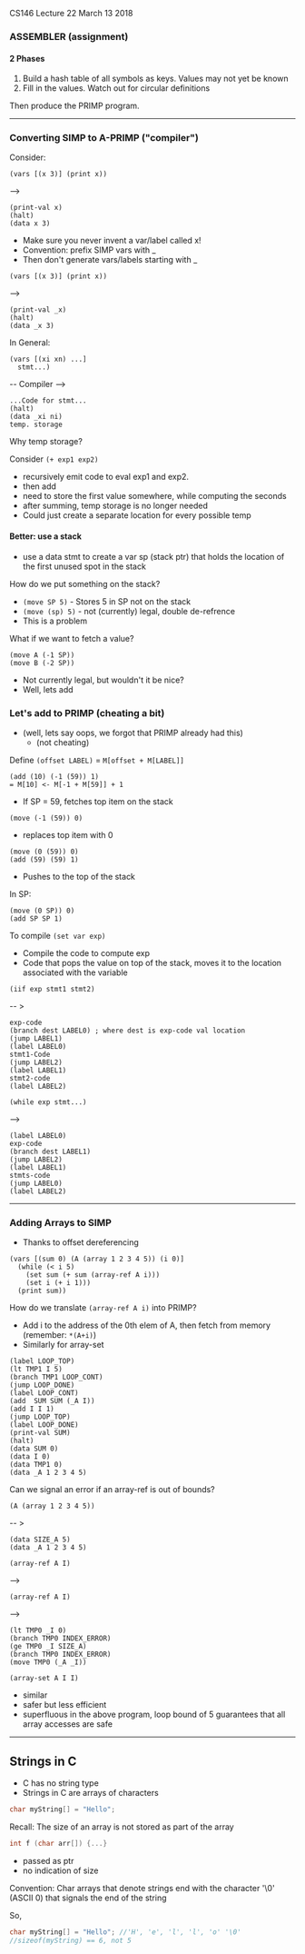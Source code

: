 CS146 Lecture 22 March 13 2018

### ASSEMBLER (assignment)
#### 2 Phases
1. Build a hash table of all symbols as keys. Values may not yet be known
2. Fill in the values. Watch out for circular definitions

Then produce the PRIMP program.

---

### Converting SIMP to A-PRIMP ("compiler")

Consider:
```
(vars [(x 3)] (print x))
```
-->
```
(print-val x)
(halt)
(data x 3)
```
- Make sure you never invent a var/label called x!
- Convention: prefix SIMP vars with _
- Then don't generate vars/labels starting with _

```
(vars [(x 3)] (print x))
```
-->
```
(print-val _x)
(halt)
(data _x 3)
```
In General:
```
(vars [(xi xn) ...]
  stmt...)
```
-- Compiler -->
```
...Code for stmt...
(halt)
(data _xi ni)
temp. storage
```
Why temp storage?

Consider ```(+ exp1 exp2)```
- recursively emit code to eval exp1 and exp2.
- then add
- need to store the first value somewhere, while computing the seconds
- after summing, temp storage is no longer needed
- Could just create a separate location for every possible temp

#### Better: use a stack
- use a data stmt to create a var sp (stack ptr) that holds the location of the first unused spot in the stack

How do we put something on the stack?
- ```(move SP 5)``` - Stores 5 in SP not on the stack
- ```(move (sp) 5)``` - not (currently) legal, double de-refrence
- This is a problem

What if we want to fetch a value?
```
(move A (-1 SP))
(move B (-2 SP))
```
- Not currently legal, but wouldn't it be nice?
- Well, lets add

### Let's add to PRIMP (cheating a bit)
- (well, lets say oops, we forgot that PRIMP already had this)
  - (not cheating)

Define ```(offset LABEL)``` = ```M[offset + M[LABEL]]```
```
(add (10) (-1 (59)) 1)
= M[10] <- M[-1 + M[59]] + 1
```
- If SP = 59, fetches top item on the stack

```
(move (-1 (59)) 0)
```
- replaces top item with 0

```
(move (0 (59)) 0)
(add (59) (59) 1)
```
- Pushes to the top of the stack

In SP:
```
(move (0 SP)) 0)
(add SP SP 1)
```

To compile ```(set var exp)```
- Compile the code to compute exp
- Code that pops the value on top of the stack, moves it to the location associated with the variable

```
(iif exp stmt1 stmt2)
```
-- >
```
exp-code
(branch dest LABEL0) ; where dest is exp-code val location
(jump LABEL1)
(label LABEL0)
stmt1-Code
(jump LABEL2)
(label LABEL1)
stmt2-code
(label LABEL2)
```

```
(while exp stmt...)
```
-->
```
(label LABEL0)
exp-code
(branch dest LABEL1)
(jump LABEL2)
(label LABEL1)
stmts-code
(jump LABEL0)
(label LABEL2)
```

---

### Adding Arrays to SIMP
- Thanks to offset dereferencing

```
(vars [(sum 0) (A (array 1 2 3 4 5)) (i 0)]
  (while (< i 5)
    (set sum (+ sum (array-ref A i)))
    (set i (+ i 1)))
  (print sum))
```
How do we translate ```(array-ref A i)``` into PRIMP?
- Add i to the address of the 0th elem of A, then fetch from memory (remember: ```*(A+i)```)
- Similarly for array-set

```
(label LOOP_TOP)
(lt TMP1 I 5)
(branch TMP1 LOOP_CONT)
(jump LOOP_DONE)
(label LOOP_CONT)
(add  SUM SUM (_A I))
(add I I 1)
(jump LOOP_TOP)
(label LOOP_DONE)
(print-val SUM)
(halt)
(data SUM 0)
(data I 0)
(data TMP1 0)
(data _A 1 2 3 4 5)
```
Can we signal an error if an array-ref is out of bounds?
```
(A (array 1 2 3 4 5))
```
-- >
```
(data SIZE_A 5)
(data _A 1 2 3 4 5)
```

```
(array-ref A I)
```
-->
```
(array-ref A I)
```
-->

```
(lt TMP0 _I 0)
(branch TMP0 INDEX_ERROR)
(ge TMP0 _I SIZE_A)
(branch TMP0 INDEX_ERROR)
(move TMP0 (_A _I))
```

```
(array-set A I I)
```
- similar
- safer but less efficient
- superfluous in the above program, loop bound of 5 guarantees that all array accesses are safe

---

## Strings in C
- C has no string type
- Strings in C are arrays of characters

```C
char myString[] = "Hello";
```
Recall: The size of an array is not stored as part of the array
```C
int f (char arr[]) {...}
```
- passed as ptr
- no indication of size

Convention: Char arrays that denote strings end with the character '\\0' (ASCII 0) that signals the end of the string

So,
```C
char myString[] = "Hello"; //'H', 'e', 'l', 'l', 'o' '\0'
//sizeof(myString) == 6, not 5
```
